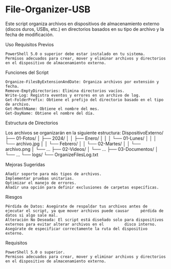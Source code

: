 # File-Organizer-USB
Este script organiza archivos en dispositivos de almacenamiento externo (discos duros, USBs, etc.) en directorios basados en su tipo de archivo y la fecha de modificación.

Uso
Requisitos Previos

    PowerShell 5.0 o superior debe estar instalado en tu sistema.
    Permisos adecuados para crear, mover y eliminar archivos y directorios en el dispositivo de almacenamiento externo.
Funciones del Script

    Organize-FilesByExtensionAndDate: Organiza archivos por extensión y fecha.
    Remove-EmptyDirectories: Elimina directorios vacíos.
    Write-Log: Registra eventos y errores en un archivo de log.
    Get-FolderPrefix: Obtiene el prefijo del directorio basado en el tipo de archivo.
    Get-MonthName: Obtiene el nombre del mes.
    Get-DayName: Obtiene el nombre del día.

Estructura de Directorios

Los archivos se organizarán en la siguiente estructura:
DispositivoExterno/
├── 01-Fotos/
│   ├── 2024/
│   │   ├── Enero/
│   │   │   └── 01-Lunes/
│   │   │       └── archivo.jpg
│   │   └── Febrero/
│   │       └── 02-Martes/
│   │           └── archivo.png
│   └── ...
├── 02-Videos/
│   └── ...
├── 03-Documentos/
│   └── ...
└── logs/
    └── OrganizeFilesLog.txt

Mejoras Sugeridas

    Añadir soporte para más tipos de archivos.
    Implementar pruebas unitarias.
    Optimizar el manejo de errores.
    Añadir una opción para definir exclusiones de carpetas específicas.

  Riesgos

    Pérdida de Datos: Asegúrate de respaldar tus archivos antes de ejecutar el script, ya que mover archivos puede causar     pérdida de datos si algo sale mal.
    Alteración No Deseada: El script está diseñado solo para dispositivos externos para evitar alterar archivos en el         disco interno. Asegúrate de especificar correctamente la ruta del dispositivo externo.

Requisitos

    PowerShell 5.0 o superior.
    Permisos adecuados para crear, mover y eliminar archivos y directorios en el dispositivo de almacenamiento externo.
    
